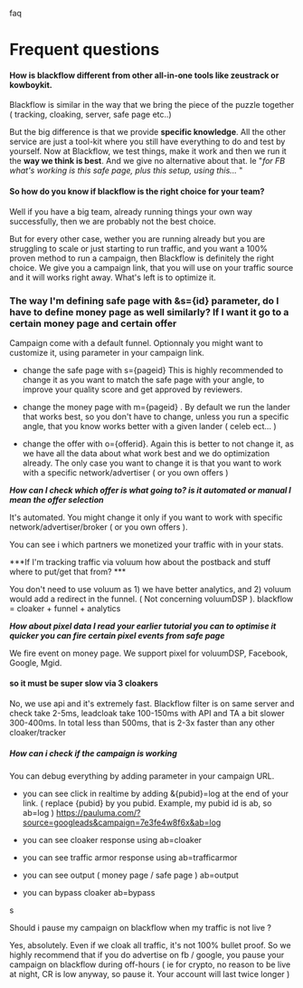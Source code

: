 faq

# Frequent questions



#### How is blackflow different from other all-in-one tools like zeustrack or kowboykit.

Blackflow is similar in the way that we bring the piece of the puzzle together ( tracking, cloaking, server, safe page etc..)

But the big difference is that we provide **specific knowledge**. All the other service are just a tool-kit where you still have everything to do and test by yourself. Now at Blackflow, we test things, make it work and then we run it the **way we think is best**. And we give no alternative about that. Ie "*for FB what's working is this safe page, plus this setup, using this...* "

#### So how do you know if blackflow is the right choice for your team?

Well if you have a big team, already running things your own way successfully, then we are probably not the best choice.

But for every other case, wether you are running already but you are struggling to scale or just starting to run traffic, and you want a 100% proven method to run a campaign, then Blackflow is definitely the right choice. We give you a campaign link, that you will use on your traffic source and it will works right away. What's left is to optimize it.





### The way I'm defining safe page with &s={id} parameter, do I have to define money page as well similarly? If I want it go to a certain money page and certain offer

 Campaign come with a default funnel. Optionnaly you might want to customize it, using parameter in your campaign link.

- change the safe page with s={pageid} This is highly recommended to change it as you want to match the safe page with your angle, to improve your quality score and get approved by reviewers.

- change the money page with m={pageid} . By default we run the lander that works best, so you don't have to change, unless you run a specific angle, that you know works better with a given lander ( celeb ect... )

- change the offer with o={offerid}. Again this is better to not change it, as we have all the data about what work best and we do optimization already. The only case you want to change it is that you want to work with a specific network/advertiser ( or you own offers ) 

***How can I check which offer is what going to? is it automated or manual I mean the offer selection***

It's automated. You might change it only if you want to work with specific network/advertiser/broker ( or you own offers ).

You can see i which partners we monetized your traffic with in your stats.

***If I'm tracking traffic via voluum how about the postback and stuff where to put/get that from? ***

You don't need to use voluum as 1) we have better analytics, and 2) voluum would add a redirect in the funnel. ( Not concerning voluumDSP ).  blackflow = cloaker + funnel + analytics

***How about pixel data I read your earlier tutorial you can to optimise it quicker you can fire certain pixel events from safe page***

We fire event on money page. We support pixel for voluumDSP, Facebook, Google, Mgid. 

#### so it must be super slow via 3 cloakers

No, we use api and it's extremely fast. Blackflow filter is on same server and check take 2-5ms, leadcloak take 100-150ms with API and TA a bit slower 300-400ms. In total less than 500ms, that is 2-3x faster than any other cloaker/tracker





##### How can i check if the campaign is working

You can debug everything by adding parameter in your campaign URL.

- you can see click in realtime by adding &{pubid}=log at the end of your link. ( replace {pubid} by you pubid. Example, my pubid id is ab, so ab=log ) 
  https://pauluma.com/?source=googleads&campaign=7e3fe4w8f6x&ab=log

- you can see cloaker response using ab=cloaker

- you can see traffic armor response using ab=trafficarmor

- you can see output ( money page / safe page ) ab=output

- you can bypass cloaker ab=bypass





s

Should i pause my campaign on blackflow when my traffic is not live ?

Yes, absolutely. Even if we cloak all traffic, it's not 100% bullet proof. So we highly recommend that if you do advertise on fb / google, you pause your campaign on blackflow during off-hours ( ie for crypto, no reason to be live at night, CR is low anyway, so pause it. Your account will last twice longer )

